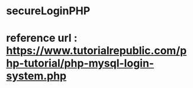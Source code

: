 # secureLoginPHP
# reference url : https://www.tutorialrepublic.com/php-tutorial/php-mysql-login-system.php